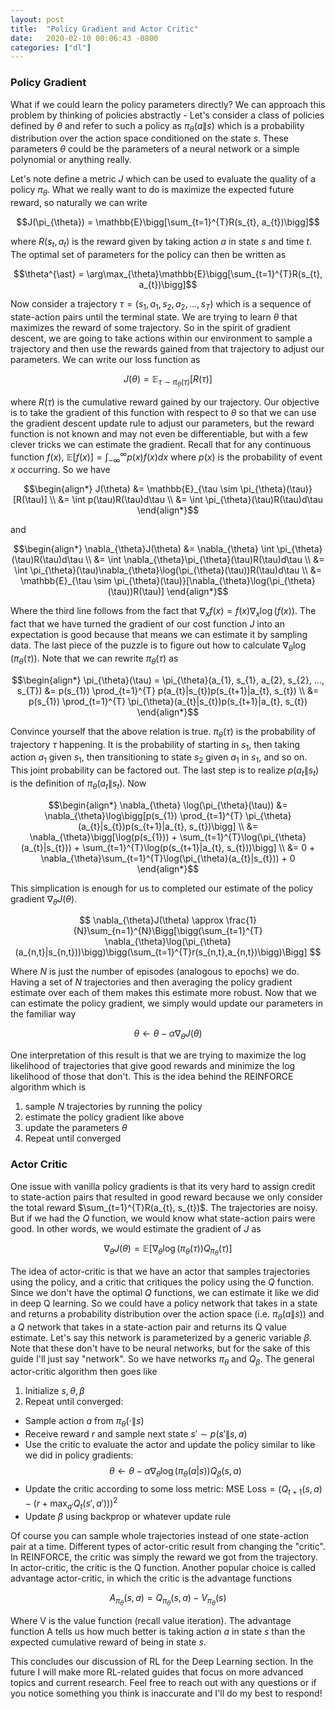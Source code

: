 ```yaml
---
layout: post
title:  "Policy Gradient and Actor Critic"
date:   2020-02-10 00:06:43 -0800
categories: ["dl"]
---
```


### Policy Gradient

What if we could learn the policy parameters directly? We can approach this problem by thinking of policies abstractly - Let's consider a class of policies defined by $\theta$ and refer to such a policy as $\pi_{\theta}(a\|s)$ which is a probability distribution over the action space conditioned on the state $s$. These parameters $\theta$ could be the parameters of a neural network or a simple polynomial or anything really.

Let's note define a metric $J$ which can be used to evaluate the quality of a policy $\pi_{\theta}$. What we really want to do is maximize the expected future reward, so naturally we can write

$$J(\pi_{\theta}) = \mathbb{E}\bigg[\sum_{t=1}^{T}R(s_{t}, a_{t})\bigg]$$

where $R(s_{t}, a_{t})$ is the reward given by taking action $a$ in state $s$ and time $t$. The optimal set of parameters for the policy can then be written as

$$\theta^{\ast} = \arg\max_{\theta}\mathbb{E}\bigg[\sum_{t=1}^{T}R(s_{t}, a_{t})\bigg]$$

Now consider a trajectory $\tau = (s_{1}, a_{1}, s_{2}, a_{2}, ..., s_{T})$ which is a sequence of state-action pairs until the terminal state. We are trying to learn $\theta$ that maximizes the reward of some trajectory. So in the spirit of gradient descent, we are going to take actions within our environment to sample a trajectory and then use the rewards gained from that trajectory to adjust our parameters. We can write our loss function as

$$J(\theta) = \mathbb{E}_{\tau \sim \pi_{\theta}(\tau)}[R(\tau)]$$

where $R(\tau)$ is the cumulative reward gained by our trajectory. Our objective is to take the gradient of this function with respect to $\theta$ so that we can use the gradient descent update rule to adjust our parameters, but the reward function is not known and may not even be differentiable, but with a few clever tricks we can estimate the gradient. Recall that for any continuous function $f(x)$, $\mathbb{E}[f(x)] = \int_{-\infty}^{\infty}p(x)f(x)dx$ where $p(x)$ is the probability of event $x$ occurring. So we have

$$\begin{align*}
J(\theta) &= \mathbb{E}_{\tau \sim \pi_{\theta}(\tau)}[R(\tau)] \\
&= \int p(\tau)R(\tau)d\tau \\
&= \int \pi_{\theta}(\tau)R(\tau)d\tau
\end{align*}$$

and

$$\begin{align*}
\nabla_{\theta}J(\theta) &= \nabla_{\theta} \int \pi_{\theta}(\tau)R(\tau)d\tau \\
&= \int \nabla_{\theta}\pi_{\theta}(\tau)R(\tau)d\tau \\
&= \int \pi_{\theta}(\tau)\nabla_{\theta}\log(\pi_{\theta}(\tau))R(\tau)d\tau \\
&= \mathbb{E}_{\tau \sim \pi_{\theta}(\tau)}[\nabla_{\theta}\log(\pi_{\theta}(\tau))R(\tau)]
\end{align*}$$

Where the third line follows from the fact that $\nabla_{x}f(x) = f(x)\nabla_{x}\log(f(x))$. The fact that we have turned the gradient of our cost function $J$ into an expectation is good because that means we can estimate it by sampling data. The last piece of the puzzle is to figure out how to calculate $\nabla_{\theta}\log(\pi_{\theta}(\tau))$. Note that we can rewrite $\pi_{\theta}(\tau)$ as

$$\begin{align*}
\pi_{\theta}(\tau) = \pi_{\theta}(a_{1}, s_{1}, a_{2}, s_{2}, ..., s_{T}) &= p(s_{1}) \prod_{t=1}^{T} p(a_{t}|s_{t})p(s_{t+1}|a_{t}, s_{t}) \\
&= p(s_{1}) \prod_{t=1}^{T} \pi_{\theta}(a_{t}|s_{t})p(s_{t+1}|a_{t}, s_{t})
\end{align*}$$

Convince yourself that the above relation is true. $\pi_{\theta}(\tau)$ is the probability of trajectory $\tau$ happening. It is the probability of starting in $s_{1}$, then taking action $a_{1}$ given $s_{1}$, then transitioning to state $s_{2}$ given $a_{1}$ in $s_{1}$, and so on. This joint probability can be factored out. The last step is to realize $p(a_{t}\|s_{t})$ is the definition of $\pi_{\theta}(a_{t}\|s_{t})$. Now

$$\begin{align*}
\nabla_{\theta} \log(\pi_{\theta}(\tau)) &= \nabla_{\theta}\log\bigg[p(s_{1}) \prod_{t=1}^{T} \pi_{\theta}(a_{t}|s_{t})p(s_{t+1}|a_{t}, s_{t})\bigg] \\
&= \nabla_{\theta}\bigg[\log(p(s_{1})) + \sum_{t=1}^{T}\log(\pi_{\theta}(a_{t}|s_{t})) + \sum_{t=1}^{T}\log(p(s_{t+1}|a_{t}, s_{t}))\bigg] \\
&= 0 + \nabla_{\theta}\sum_{t=1}^{T}\log(\pi_{\theta}(a_{t}|s_{t})) + 0
\end{align*}$$

This simplication is enough for us to completed our estimate of the policy gradient $\nabla_{\theta}J(\theta)$.

$$
\nabla_{\theta}J(\theta) \approx \frac{1}{N}\sum_{n=1}^{N}\Bigg[\bigg(\sum_{t=1}^{T} \nabla_{\theta}\log(\pi_{\theta}(a_{n,t}|s_{n,t}))\bigg)\bigg(\sum_{t=1}^{T}r(s_{n,t},a_{n,t})\bigg)\Bigg]
$$

Where $N$ is just the number of episodes (analogous to epochs) we do. Having a set of $N$ trajectories and then averaging the policy gradient estimate over each of them makes this estimate more robust. Now that we can estimate the policy gradient, we simply would update our parameters in the familiar way

$$\theta \leftarrow \theta - \alpha\nabla_{\theta}J(\theta)$$

One interpretation of this result is that we are trying to maximize the log likelihood of trajectories that give good rewards and minimize the log likelihood of those that don't. This is the idea behind the REINFORCE algorithm which is

1. sample $N$ trajectories by running the policy
2. estimate the policy gradient like above
3. update the parameters $\theta$
4. Repeat until converged

### Actor Critic

One issue with vanilla policy gradients is that its very hard to assign credit to state-action pairs that resulted in good reward because we only consider the total reward $\sum_{t=1}^{T}R(a_{t}, s_{t})$. The trajectories are noisy. But if we had the $Q$ function, we would know what state-action pairs were good. In other words, we would estimate the gradient of $J$ as

$$\nabla_{\theta}J(\theta) = \mathbb{E}[\nabla_{\theta}\log(\pi_{\theta}(\tau))Q_{\pi_{\theta}}(\tau)]$$

The idea of actor-critic is that we have an actor that samples trajectories using the policy, and a critic that critiques the policy using the $Q$ function. Since we don't have the optimal $Q$ functions, we can estimate it like we did in deep Q learning. So we could have a policy network that takes in a state and returns a probability distribution over the action space (i.e. $\pi_{\theta}(a\|s))$ and a $Q$ network that takes in a state-action pair and returns its Q value estimate. Let's say this network is parameterized by a generic variable $\beta$. Note that these don't have to be neural networks, but for the sake of this guide I'll just say "network". So we have networks $\pi_{\theta}$ and $Q_{\beta}$. The general actor-critic algorithm then goes like

1. Initialize $s, \theta, \beta$
2. Repeat until converged:
  * Sample action $a$ from $\pi_{\theta}(\cdot\|s)$
  * Receive reward $r$ and sample next state $s' \sim p(s'\|s, a)$
  * Use the critic to evaluate the actor and update the policy similar to like we did in policy gradients:
      $$\theta \leftarrow \theta - \alpha\nabla_{\theta}\log(\pi_{\theta}(a|s))Q_{\beta}(s, a)$$
  * Update the critic according to some loss metric: $\text{MSE Loss} = (Q_{t+1}(s, a) - (r + \max_{a'}Q_{t}(s', a')))^{2}$
  * Update $\beta$ using backprop or whatever update rule

Of course you can sample whole trajectories instead of one state-action pair at a time. Different types of actor-critic result from changing the "critic". In REINFORCE, the critic was simply the reward we got from the trajectory. In actor-critic, the critic is the Q function. Another popular choice is called advantage actor-critic, in which the critic is the advantage functions

$$A_{\pi_{\theta}}(s, a) = Q_{\pi_{\theta}}(s, a) - V_{\pi_{\theta}}(s)$$

Where V is the value function (recall value iteration). The advantage function A tells us how much better is taking action $a$ in state $s$ than the expected cumulative reward of being in state $s$.

This concludes our discussion of RL for the Deep Learning section. In the future I will make more RL-related guides that focus on more advanced topics and current research. Feel free to reach out with any questions or if you notice something you think is inaccurate and I'll do my best to respond!
